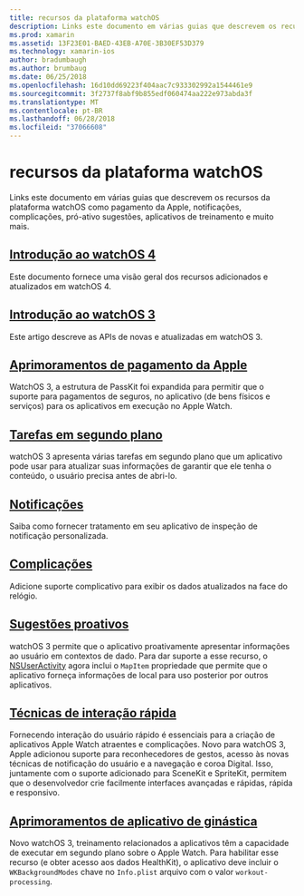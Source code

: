 ```yaml
---
title: recursos da plataforma watchOS
description: Links este documento em várias guias que descrevem os recursos da plataforma watchOS como pagamento da Apple, notificações, complicações, pró-ativo sugestões, aplicativos de treinamento e muito mais.
ms.prod: xamarin
ms.assetid: 13F23E01-BAED-43EB-A70E-3B30EF53D379
ms.technology: xamarin-ios
author: bradumbaugh
ms.author: brumbaug
ms.date: 06/25/2018
ms.openlocfilehash: 16d10dd69223f404aac7c933302992a1544461e9
ms.sourcegitcommit: 3f2737f8abf9b855edf060474aa222e973abda3f
ms.translationtype: MT
ms.contentlocale: pt-BR
ms.lasthandoff: 06/28/2018
ms.locfileid: "37066608"
---
```

# <a name="watchos-platform-features"></a>recursos da plataforma watchOS

Links este documento em várias guias que descrevem os recursos da plataforma watchOS como pagamento da Apple, notificações, complicações, pró-ativo sugestões, aplicativos de treinamento e muito mais.

## <a name="introduction-to-watchos-4introduction-to-watchos4md"></a>[Introdução ao watchOS 4](introduction-to-watchos4.md)

Este documento fornece uma visão geral dos recursos adicionados e atualizados em watchOS 4.

## <a name="introduction-to-watchos-3introduction-to-watchos3indexmd"></a>[Introdução ao watchOS 3](introduction-to-watchos3/index.md)

Este artigo descreve as APIs de novas e atualizadas em watchOS 3.

## <a name="apple-pay-enhancementsioswatchosplatformapple-paymd"></a>[Aprimoramentos de pagamento da Apple](~/ios/watchos/platform/apple-pay.md)

WatchOS 3, a estrutura de PassKit foi expandida para permitir que o suporte para pagamentos de seguros, no aplicativo (de bens físicos e serviços) para os aplicativos em execução no Apple Watch.

## <a name="background-tasksioswatchosplatformbackground-tasksmd"></a>[Tarefas em segundo plano](~/ios/watchos/platform/background-tasks.md)

watchOS 3 apresenta várias tarefas em segundo plano que um aplicativo pode usar para atualizar suas informações de garantir que ele tenha o conteúdo, o usuário precisa antes de abri-lo.

## <a name="notificationsnotificationsmd"></a>[Notificações](notifications.md)

Saiba como fornecer tratamento em seu aplicativo de inspeção de notificação personalizada.

## <a name="complicationscomplicationsmd"></a>[Complicações](complications.md)

Adicione suporte complicativo para exibir os dados atualizados na face do relógio.

## <a name="proactive-suggestionsioswatchosplatformproactive-suggestionsmd"></a>[Sugestões proativos](~/ios/watchos/platform/proactive-suggestions.md)

watchOS 3 permite que o aplicativo proativamente apresentar informações ao usuário em contextos de dado. Para dar suporte a esse recurso, o [NSUserActivity](https://developer.apple.com/reference/foundation/nsuseractivity) agora inclui o `MapItem` propriedade que permite que o aplicativo forneça informações de local para uso posterior por outros aplicativos.

## <a name="quick-interaction-techniquesioswatchosplatformquick-interaction-techniquesmd"></a>[Técnicas de interação rápida](~/ios/watchos/platform/quick-interaction-techniques.md)

Fornecendo interação do usuário rápido é essenciais para a criação de aplicativos Apple Watch atraentes e complicações. Novo para watchOS 3, Apple adicionou suporte para reconhecedores de gestos, acesso às novas técnicas de notificação do usuário e a navegação e coroa Digital. Isso, juntamente com o suporte adicionado para SceneKit e SpriteKit, permitem que o desenvolvedor crie facilmente interfaces avançadas e rápidas, rápida e responsivo.

## <a name="workout-app-enhancementsioswatchosplatformworkout-appsmd"></a>[Aprimoramentos de aplicativo de ginástica](~/ios/watchos/platform/workout-apps.md)

Novo watchOS 3, treinamento relacionados a aplicativos têm a capacidade de executar em segundo plano sobre o Apple Watch. Para habilitar esse recurso (e obter acesso aos dados HealthKit), o aplicativo deve incluir o `WKBackgroundModes` chave no `Info.plist` arquivo com o valor `workout-processing`.
